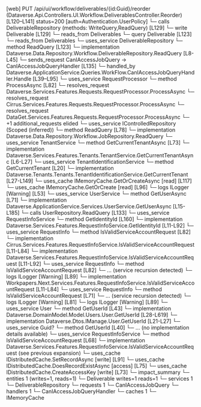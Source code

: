 [web] PUT /api/ui/workflow/deliverables/{id:Guid}/reorder  (Dataverse.Api.Controllers.UI.Workflow.DeliverablesController.Reorder)  [L120–L141] status=200 [auth=Authentication.UserPolicy]
  └─ calls DeliverableRepository (methods: WriteQuery,ReadQuery) [L129]
  └─ write Deliverable [L129]
    └─ reads_from Deliverables
  └─ query Deliverable [L123]
    └─ reads_from Deliverables
  └─ uses_service DeliverableRepository
    └─ method ReadQuery [L123]
      └─ implementation Dataverse.Data.Repository.Workflow.DeliverableRepository.ReadQuery [L8-L45]
  └─ sends_request CanIAccessJobQuery -> CanIAccessJobQueryHandler [L135]
    └─ handled_by Dataverse.ApplicationService.Queries.WorkFlow.CanIAccessJobQueryHandler.Handle [L39–L95]
      └─ uses_service RequestProcessor
        └─ method ProcessAsync [L82]
          └─ resolves_request Dataverse.Services.Features.Requests.RequestProcessor.ProcessAsync
          └─ resolves_request Cirrus.Services.Features.Requests.RequestProcessor.ProcessAsync
          └─ resolves_request DataGet.Services.Features.Requests.RequestProcessor.ProcessAsync
          └─ +1 additional_requests elided
      └─ uses_service IControlledRepository<Job> (Scoped (inferred))
        └─ method ReadQuery [L78]
          └─ implementation Dataverse.Data.Repository.Workflow.JobRepository.ReadQuery
      └─ uses_service TenantService
        └─ method GetCurrentTenantAsync [L73]
          └─ implementation Dataverse.Services.Features.Tenants.TenantService.GetCurrentTenantAsync [L6-L27]
            └─ uses_service TenantIdentificationService
              └─ method GetCurrentTenant [L20]
                └─ implementation Dataverse.Tenants.Tenants.TenantIdentificationService.GetCurrentTenant [L27-L149]
                  └─ uses_cache IMemoryCache.GetOrCreateAsync [read] [L117]
                  └─ uses_cache IMemoryCache.GetOrCreate [read] [L96]
                  └─ logs ILogger<ITenantIdentificationService> [Warning] [L53]
      └─ uses_service UserService
        └─ method GetUserAsync [L71]
          └─ implementation Dataverse.ApplicationService.Services.UserService.GetUserAsync [L15-L185]
            └─ calls UserRepository.ReadQuery [L133]
            └─ uses_service RequestInfoService
              └─ method GetIdentityId [L160]
                └─ implementation Dataverse.Services.Features.RequestInfoService.GetIdentityId [L11-L92]
                  └─ uses_service RequestInfo
                    └─ method IsValidServiceAccountRequest [L82]
                      └─ implementation Cirrus.Services.Features.RequestInfoService.IsValidServiceAccountRequest [L11-L84]
                      └─ implementation Dataverse.Services.Features.RequestInfoService.IsValidServiceAccountRequest [L11-L92]
                        └─ uses_service RequestInfo
                          └─ method IsValidServiceAccountRequest [L82]
                            └─ ... (service recursion detected)
                        └─ logs ILogger<IRequestInfoService> [Warning] [L89]
                      └─ implementation Workpapers.Next.Services.Features.RequestInfoService.IsValidServiceAccountRequest [L11-L84]
                        └─ uses_service RequestInfo
                          └─ method IsValidServiceAccountRequest [L71]
                            └─ ... (service recursion detected)
                        └─ logs ILogger<IRequestInfoService> [Warning] [L81]
                  └─ logs ILogger<IRequestInfoService> [Warning] [L89]
            └─ uses_service User
              └─ method GetUserId [L43]
                └─ implementation Dataverse.DomainModel.Model.Users.User.GetUserId [L28-L619]
                └─ implementation Dataverse.Dtos.IManage.User.GetUserId [L21-L27]
            └─ uses_service Guid?
              └─ method GetUserId [L40]
                └─ ... (no implementation details available)
      └─ uses_service RequestInfoService
        └─ method IsValidServiceAccountRequest [L68]
          └─ implementation Dataverse.Services.Features.RequestInfoService.IsValidServiceAccountRequest (see previous expansion)
      └─ uses_cache IDistributedCache.SetRecordAsync [write] [L91]
      └─ uses_cache IDistributedCache.DoesRecordExistAsync [access] [L75]
      └─ uses_cache IDistributedCache.CreateAccessKey [write] [L73]
  └─ impact_summary
    └─ entities 1 (writes=1, reads=1)
      └─ Deliverable writes=1 reads=1
    └─ services 1
      └─ DeliverableRepository
    └─ requests 1
      └─ CanIAccessJobQuery
    └─ handlers 1
      └─ CanIAccessJobQueryHandler
    └─ caches 1
      └─ IMemoryCache

